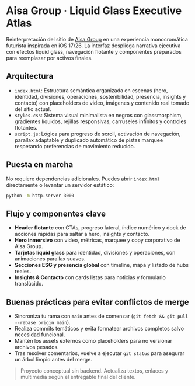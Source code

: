 # Aisa Group · Liquid Glass Executive Atlas

Reinterpretación del sitio de [Aisa Group](https://www.aisagroup.ca) en una experiencia monocromática futurista inspirada en iOS 17/26. La interfaz despliega narrativa ejecutiva con efectos liquid glass, navegación flotante y componentes preparados para reemplazar por activos finales.

## Arquitectura

- `index.html`: Estructura semántica organizada en escenas (hero, identidad, divisiones, operaciones, sostenibilidad, presencia, insights y contacto) con placeholders de video, imágenes y contenido real tomado del sitio actual.
- `styles.css`: Sistema visual minimalista en negros con glassmorphism, gradientes líquidos, rejillas responsivas, carruseles infinitos y controles flotantes.
- `script.js`: Lógica para progreso de scroll, activación de navegación, parallax adaptable y duplicado automático de pistas marquee respetando preferencias de movimiento reducido.

## Puesta en marcha

No requiere dependencias adicionales. Puedes abrir `index.html` directamente o levantar un servidor estático:

```bash
python -m http.server 3000
```

## Flujo y componentes clave

- **Header flotante** con CTAs, progreso lateral, índice numérico y dock de acciones rápidas para saltar a hero, insights y contacto.
- **Hero inmersivo** con video, métricas, marquee y copy corporativo de Aisa Group.
- **Tarjetas liquid glass** para identidad, divisiones y operaciones, con animaciones parallax suaves.
- **Secciones ESG y presencia global** con timeline, mapa y listado de hubs reales.
- **Insights & Contacto** con cards listas para noticias y formulario translúcido.

## Buenas prácticas para evitar conflictos de merge

- Sincroniza tu rama con `main` antes de comenzar (`git fetch && git pull --rebase origin main`).
- Realiza commits temáticos y evita formatear archivos completos salvo necesidad funcional.
- Mantén los assets externos como placeholders para no versionar archivos pesados.
- Tras resolver comentarios, vuelve a ejecutar `git status` para asegurar un árbol limpio antes del merge.

> Proyecto conceptual sin backend. Actualiza textos, enlaces y multimedia según el entregable final del cliente.
